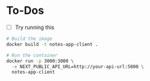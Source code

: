 # To-Dos

- [ ] Try running this
```bash
# Build the image
docker build -t notes-app-client .

# Run the container
docker run -p 3000:3000 \
  -e NEXT_PUBLIC_API_URL=http://your-api-url:5000 \
  notes-app-client
```